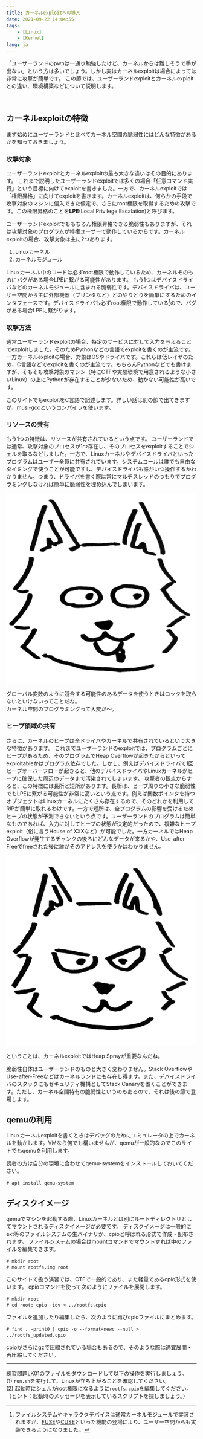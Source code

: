 ```yaml
---
title: カーネルexploitへの導入
date: 2021-09-22 14:04:55
tags:
    - [Linux]
    - [Kernel]
lang: ja
---
```

「ユーザーランドのpwnは一通り勉強したけど、カーネルからは難しそうで手が出ない」という方は多いでしょう。しかし実はカーネルexploitは場合によっては非常に攻撃が簡単です。
この節では、ユーザーランドexploitとカーネルexploitとの違い、環境構築などについて説明します。

<div class="column" title="目次">
<!-- toc --><br>
</div>

## カーネルexploitの特徴
まず始めにユーザーランドと比べてカーネル空間の脆弱性にはどんな特徴があるかを知っておきましょう。

### 攻撃対象
ユーザーランドexploitとカーネルexploitの最も大きな違いはその目的にあります。
これまで説明したユーザーランドexploitでは多くの場合「任意コマンド実行」という目標に向けてexploitを書きました。一方で、カーネルexploitでは「権限昇格」に向けてexploitを書きます。カーネルexploitは、何らかの手段で攻撃対象のマシンに侵入できた仮定で、さらにroot権限を取得するための攻撃です。この権限昇格のことを**LPE**(Local Privilege Escalation)と呼びます。

ユーザーランドexploitでももちろん権限昇格できる脆弱性もありますが、それは攻撃対象のプログラムが特権ユーザーで動作しているからです。カーネルexploitの場合、攻撃対象は主に2つあります。

1. Linuxカーネル
2. カーネルモジュール

Linuxカーネル中のコードは必ずroot権限で動作しているため、カーネルそのものにバグがある場合LPEに繋がる可能性があります。
もう1つはデバイスドライバなどのカーネルモジュールに含まれる脆弱性です。デバイスドライバは、ユーザー空間から主に外部機器（プリンタなど）とのやりとりを簡単にするためのインタフェースです。デバイスドライバも必ずroot権限で動作している[^1]ので、バグがある場合LPEに繋がります。

### 攻撃方法
通常ユーザーランドexploitの場合、特定のサービスに対して入力を与えることでexploitしました。そのためPythonなどの言語でexploitを書くのが主流です。
一方カーネルexploitの場合、対象はOSやドライバです。これらは低レイヤのため、C言語などでexploitを書くのが主流です。もちろんPythonなどでも書けますが、そもそも攻撃対象のマシン（特にCTFや実験環境で用意されるような小さいLinux）の上にPythonが存在することが少ないため、動かない可能性が高いです。

このサイトでもexploitをC言語で記述します。詳しい話は別の節で出てきますが、[musl-gcc](https://www.musl-libc.org/)というコンパイラを使います。

### リソースの共有
もう1つの特徴は、リソースが共有されているという点です。
ユーザーランドでは通常、攻撃対象のプロセスが1つ存在し、そのプロセスをexploitすることでシェルを取るなどしました。一方で、Linuxカーネルやデバイスドライバといったプログラムはユーザー全員に共有されています。システムコールは誰でも自由なタイミングで使うことが可能ですし、デバイスドライバも誰がいつ操作するかわかりません。つまり、ドライバを書く際は常にマルチスレッドのつもりでプログラミングしなければ簡単に脆弱性を埋め込んでしまいます。

<div class="balloon_l">
  <div class="faceicon"><img src="../img/wolf_atamawaru.png" alt="オオカミくん" ></div>
  <p class="says">
    グローバル変数のように競合する可能性のあるデータを使うときはロックを取らないといけないってことだね。<br>カーネル空間のプログラミングって大変だ〜。
  </p>
</div>

### ヒープ領域の共有
さらに、カーネルのヒープは全ドライバやカーネルで共有されているという大きな特徴があります。
これまでユーザーランドのexploitでは、プログラムごとにヒープがあるため、そのプログラムでHeap Overflowが起きたからといってexploitableかはプログラム依存でした。しかし、例えばデバイスドライバで1回ヒープオーバーフローが起きると、他のデバイスドライバやLinuxカーネルがヒープに確保した周辺のデータまで汚染されてしまいます。
攻撃者の観点からすると、この特徴には長所と短所があります。長所は、ヒープ周りの小さな脆弱性でもLPEに繋がる可能性が非常に高いという点です。例えば関数ポインタを持つオブジェクトはLinuxカーネルにたくさん存在するので、そのどれかを利用してRIPが簡単に取れるわけです。一方で短所は、全プログラムの影響を受けるためヒープの状態が予測できないという点です。ユーザーランドのプログラムは簡単なものであれば、入力に対してヒープの状態が決定的だったので、複雑なヒープexploit（俗に言うHouse of XXXなど）が可能でした。一方カーネルではHeap Overflowが発生するチャンクの後ろにどんなデータが来るかや、Use-after-Freeでfreeされた後に誰がそのアドレスを使うかはわかりません。

<div class="balloon_l">
  <div class="faceicon"><img src="../img/wolf_normal.png" alt="オオカミくん" ></div>
  <p class="says">
    ということは、カーネルexploitではHeap Sprayが重要なんだね。
  </p>
</div>

脆弱性自体はユーザーランドのものと大きく変わりません。Stack OverflowやUse-after-Freeなどはカーネルランドにも存在し得ます。また、デバイスドライバのスタックにもセキュリティ機構としてStack Canaryを置くことができます。ただし、カーネル空間特有の脆弱性というのもあるので、それは後の節で登場します。

## qemuの利用
Linuxカーネルexploitを書くときはデバッグのためにエミュレータの上でカーネルを動かします。VMなら何でも構いませんが、qemuが一般的なのでこのサイトでもqemuを利用します。

読者の方は自分の環境に合わせてqemu-systemをインストールしておいてください。
```
# apt install qemu-system
```

## ディスクイメージ
qemuでマシンを起動する際、Linuxカーネルとは別にルートディレクトリとしてマウントされるディスクイメージが必要です。
ディスクイメージは一般的にext等のファイルシステムの生バイナリか、cpioと呼ばれる形式で作成・配布されます。
ファイルシステムの場合はmountコマンドでマウントすれば中のファイルを編集できます。
```
# mkdir root
# mount rootfs.img root
```

このサイトで扱う演習では、CTFで一般的であり、また軽量であるcpio形式を使います。
cpioコマンドを使って次のようにファイルを展開します。
```
# mkdir root
# cd root; cpio -idv < ../rootfs.cpio
```
ファイルを追加したり編集したら、次のように再びcpioファイルにまとめます。
```
# find . -print0 | cpio -o --format=newc --null > ../rootfs_updated.cpio
```
cpioがさらにgzで圧縮されている場合もあるので、そのような際は適宜展開・再圧縮してください。


[^1]: ファイルシステムやキャラクタデバイスは通常カーネルモジュールで実装されますが、[FUSE](https://lwn.net/Articles/796674/)や[CUSE](https://lwn.net/Articles/308445/)といった機能の登場により、ユーザー空間からも実装できるようになりました。

----

<div class="column" title="例題">
  <a href="../LK01/distfiles/LK01.tar.gz">練習問題LK01</a>のファイルをダウンロードして以下の操作を実行しましょう。<br>
  (1) <code>run.sh</code>を実行して、Linuxが立ち上がることを確認してください。<br>
  (2) 起動時にシェルがroot権限になるように<code>rootfs.cpio</code>を編集してください。（ヒント：起動時のメッセージを表示しているスクリプトを探しましょう。）
</div>
